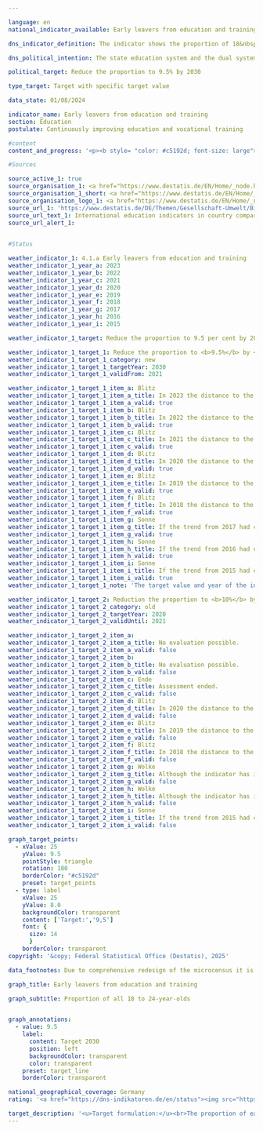 ```yaml
---

language: en        
national_indicator_available: Early leavers from education and training        

dns_indicator_definition: The indicator shows the proportion of 18&nbsp;to 24-year-olds in the same age group (in %) who have neither a higher education entrance qualification, such as the Abitur or Fachhochschulreife, nor completed vocational training and who are not currently participating in education and training measures.        

dns_political_intention: The state education system and the dual system of vocational training are the cornerstones of future-oriented qualifications for young people in Germany. A lack of school and vocational qualifications means an increased risk of poverty and a resulting greater burden on the social security system.        

political_target: Reduce the proportion to 9.5% by 2030        

type_target: Target with specific target value        

data_state: 01/08/2024        

indicator_name: Early leavers from education and training        
section: Education        
postulate: Continuously improving education and vocational training        

#content         
content_and_progress: '<p><b style= "color: #c5192d; font-size: large">4.1.a Early leavers from education and training</b><br><br>The term <i>early leavers from education and training</i> does not refer to particularly high-achieving young people, so-called <i>high flyers</i>, who complete their schooling early with a qualification, nor is it synonymous with <i>school dropouts</i>. Rather, it encompasses young people aged 18&nbsp;to 24&nbsp;who neither hold a higher education entrance qualification&nbsp;–&nbsp;such as the Abitur or Fachhochschulreife&nbsp;–&nbsp;nor have completed vocational training, and who are currently not participating in any form of education or training. This group also includes individuals who have obtained a lower secondary school qualification (Erster Schulabschluss, roughly equivalent to a general school-leaving certificate) or an intermediate school-leaving qualification (Realschulabschluss), provided they are no longer part of the education system.<br><br>The data basis for this indicator is the Mikrozensus, an annual sample survey that captures around 1% of the population in Germany. Due to a comprehensive methodological redesign in 2020, however, results from this reporting year onwards are only partially comparable with those from previous years. This indicator does not provide information on the type of educational institution most recently attended or the timing of attendance. Supplementary insights can be drawn from the school statistics&nbsp;–&nbsp;a coordinated statistical compilation by the Länder, published by the Federal Statistical Office.<br><br>In 2023, according to provisional data, the share of early leavers from education and training among all persons in the same age group stood at 13.1%&nbsp;–&nbsp;an increase of 0.3&nbsp;percentage points compared to the previous year. This corresponds to approximately 799,000&nbsp;young people aged 18&nbsp;to 24&nbsp;without an upper secondary qualification who were not (or no longer) engaged in education or training. By 2014, this indicator had fallen to 9.5%, thereby already meeting the politically defined target for the year 2030. Since then, however, the trend has reversed and is moving contrary to the desired direction.<br><br>Between 1999&nbsp;and 2005, there were no systematic differences between the sexes. Since 2006, however, the proportion has consistently been lower for women than for men. In 2023, the rate was 10.8% for women and 15.3% for men. According to the school statistics, a total of 55,708&nbsp;young people left school in 2023&nbsp;without obtaining a Erster Schulabschluss&nbsp;–&nbsp;equivalent to 7.2% of the population of the same age group. Here, too, a clear gender-specific difference is evident: the proportion of young women was 5.9%, compared to 8.4% among young men.<br><br>In the same year, 17.9% of school leavers (130,322&nbsp;individuals) attained a Erster Schulabschluss, 46.3% (336,361) obtained an intermediate qualification (Mittlerer Abschluss), 35.7% (259,230) achieved the general higher education entrance qualification (Allgemeine Hochschulreife), and 0.1% (802) acquired the Fachhochschulreife. A longer-term comparison since the year 2000&nbsp;shows particularly significant changes for two types of qualifications: the share of school leavers with a lower secondary school qualification (Erster Schulabschluss) has declined by 9.7&nbsp;percentage points, while the share obtaining the general higher education entrance qualification has increased by 8.6&nbsp;percentage points&nbsp;–&nbsp;in each case relative to the total number of school leavers in the respective reporting year.</p>'                

#Sources        

source_active_1: true
source_organisation_1: <a href="https://www.destatis.de/EN/Home/_node.html" target="_blank">Federal Statistical Office</a>
source_organisation_1_short: <a href="https://www.destatis.de/EN/Home/_node.html" target="_blank">Federal Statistical Office</a>
source_organisation_logo_1: <a href="https://www.destatis.de/EN/Home/_node.html" target="_blank"><img src="https://dns-indikatoren.de/public/OrgImgEn/destatis.png" alt="Federal Statistical Office" title=" Click here to visit the homepage of the organizationFederal Statistical Office" style="height:60px; width:148px; border:transparent"/></a>
source_url_1: 'https://www.destatis.de/DE/Themen/Gesellschaft-Umwelt/Bildung-Forschung-Kultur/Bildungsstand/_inhalt.html#sprg233662'
source_url_text_1: International education indicators in country comparison (only available in German)
source_url_alert_1: 
        

#Status        

weather_indicator_1: 4.1.a Early leavers from education and training
weather_indicator_1_year_a: 2023
weather_indicator_1_year_b: 2022
weather_indicator_1_year_c: 2021
weather_indicator_1_year_d: 2020
weather_indicator_1_year_e: 2019
weather_indicator_1_year_f: 2018
weather_indicator_1_year_g: 2017
weather_indicator_1_year_h: 2016
weather_indicator_1_year_i: 2015

weather_indicator_1_target: Reduce the proportion to 9.5 per cent by 2030

weather_indicator_1_target_1: Reduce the proportion to <b>9.5%</b> by <b>2030</b>
weather_indicator_1_target_1_category: new
weather_indicator_1_target_1_targetYear: 2030
weather_indicator_1_target_1_validFrom: 2021

weather_indicator_1_target_1_item_a: Blitz
weather_indicator_1_target_1_item_a_title: In 2023 the distance to the target was constantly high or had increased. Thus, the indicator did not develop in the desired direction.
weather_indicator_1_target_1_item_a_valid: true
weather_indicator_1_target_1_item_b: Blitz
weather_indicator_1_target_1_item_b_title: In 2022 the distance to the target was constantly high or had increased. Thus, the indicator did not develop in the desired direction.
weather_indicator_1_target_1_item_b_valid: true
weather_indicator_1_target_1_item_c: Blitz
weather_indicator_1_target_1_item_c_title: In 2021 the distance to the target was constantly high or had increased. Thus, the indicator did not develop in the desired direction.
weather_indicator_1_target_1_item_c_valid: true
weather_indicator_1_target_1_item_d: Blitz
weather_indicator_1_target_1_item_d_title: In 2020 the distance to the target was constantly high or had increased. Thus, the indicator did not develop in the desired direction.
weather_indicator_1_target_1_item_d_valid: true
weather_indicator_1_target_1_item_e: Blitz
weather_indicator_1_target_1_item_e_title: In 2019 the distance to the target was constantly high or had increased. Thus, the indicator did not develop in the desired direction.
weather_indicator_1_target_1_item_e_valid: true
weather_indicator_1_target_1_item_f: Blitz
weather_indicator_1_target_1_item_f_title: In 2018 the distance to the target was constantly high or had increased. Thus, the indicator did not develop in the desired direction.
weather_indicator_1_target_1_item_f_valid: true
weather_indicator_1_target_1_item_g: Sonne
weather_indicator_1_target_1_item_g_title: If the trend from 2017 had continued, the target value would have been reached or missed by less than 5% of the difference between the target value and the value at that time.
weather_indicator_1_target_1_item_g_valid: true
weather_indicator_1_target_1_item_h: Sonne
weather_indicator_1_target_1_item_h_title: If the trend from 2016 had continued, the target value would have been reached or missed by less than 5% of the difference between the target value and the value at that time.
weather_indicator_1_target_1_item_h_valid: true
weather_indicator_1_target_1_item_i: Sonne
weather_indicator_1_target_1_item_i_title: If the trend from 2015 had continued, the target value would have been reached or missed by less than 5% of the difference between the target value and the value at that time.
weather_indicator_1_target_1_item_i_valid: true
weather_indicator_1_target_1_note: 'The target value and year of the indicator were adjusted as part of the <a href="https://www.bundesregierung.de/resource/blob/974430/1940716/6a4acf041217d39bac6a81cce971381f/2021-07-26-gsds-en-data.pdf?download=1"> update of the German Sustainable Development Strategy 2021</a>. Since this resolution came into force, the revised target (9.5 % by 2030) has applied to the indicator.'

weather_indicator_1_target_2: Reduction the proportion to <b>10%</b> by <b>2020</b>
weather_indicator_1_target_2_category: old
weather_indicator_1_target_2_targetYear: 2020
weather_indicator_1_target_2_validUntil: 2021

weather_indicator_1_target_2_item_a: 
weather_indicator_1_target_2_item_a_title: No evaluation possible.
weather_indicator_1_target_2_item_a_valid: false
weather_indicator_1_target_2_item_b: 
weather_indicator_1_target_2_item_b_title: No evaluation possible.
weather_indicator_1_target_2_item_b_valid: false
weather_indicator_1_target_2_item_c: Ende
weather_indicator_1_target_2_item_c_title: Assessment ended.
weather_indicator_1_target_2_item_c_valid: false
weather_indicator_1_target_2_item_d: Blitz
weather_indicator_1_target_2_item_d_title: In 2020 the distance to the target was constantly high or had increased. Thus, the indicator did not develop in the desired direction.
weather_indicator_1_target_2_item_d_valid: false
weather_indicator_1_target_2_item_e: Blitz
weather_indicator_1_target_2_item_e_title: In 2019 the distance to the target was constantly high or had increased. Thus, the indicator did not develop in the desired direction.
weather_indicator_1_target_2_item_e_valid: false
weather_indicator_1_target_2_item_f: Blitz
weather_indicator_1_target_2_item_f_title: In 2018 the distance to the target was constantly high or had increased. Thus, the indicator did not develop in the desired direction.
weather_indicator_1_target_2_item_f_valid: false
weather_indicator_1_target_2_item_g: Wolke
weather_indicator_1_target_2_item_g_title: Although the indicator has in 2017 been moving in the desired direction toward the target, if the trend had to continued, the target would have been missed in the target year by more than 20% of the difference between the target value and the value at that time.
weather_indicator_1_target_2_item_g_valid: false
weather_indicator_1_target_2_item_h: Wolke
weather_indicator_1_target_2_item_h_title: Although the indicator has in 2016 been moving in the desired direction toward the target, if the trend had to continued, the target would have been missed in the target year by more than 20% of the difference between the target value and the value at that time.
weather_indicator_1_target_2_item_h_valid: false
weather_indicator_1_target_2_item_i: Sonne
weather_indicator_1_target_2_item_i_title: If the trend from 2015 had continued, the target value would have been reached or missed by less than 5% of the difference between the target value and the value at that time.
weather_indicator_1_target_2_item_i_valid: false        

graph_target_points:
  - xValue: 25
    yValue: 9.5
    pointStyle: triangle
    rotation: 180
    borderColor: "#c5192d"
    preset: target_points
  - type: label
    xValue: 25
    yValue: 8.0
    backgroundColor: transparent
    content: ['Target:','9,5']
    font: {
      size: 14
      }
    borderColor: transparent        
copyright: '&copy; Federal Statistical Office (Destatis), 2025'        

data_footnotes: Due to comprehensive redesign of the microcensus it is not possible to compare the data of the survey year 2020 with previous years (break in time series).<br>• Data partially revised.<br>• 2023 provisional data.        

graph_title: Early leavers from education and training        

graph_subtitle: Proportion of all 18 to 24-year-olds        


graph_annotations:
  - value: 9.5
    label:
      content: Target 2030
      position: left
      backgroundColor: transparent
      color: transparent
    preset: target_line
    borderColor: transparent                

national_geographical_coverage: Germany        
rating: '<a href="https://dns-indikatoren.de/en/status"><img src="https://sdg-indikatoren.de/public/Wettersymbole/Blitz.png" title="In 2023 the distance to the target was constantly high or had increased. Thus, the indicator did not develop in the desired direction." alt="Weathersymbol: Thuder strom"/></a>'        

target_description: '<u>Target formulation:</u><br>The proportion of early school and apprenticeship leavers should be reduced to a maximum of 9.5% by 2030.<br><br><u>Assessment:</u><br>According on the target formulation, indicator 4.1.a is assessed as <b>thunderstorm</b> for 2023, as neither the results for that year nor the six-year average trend are moving in the desired direction.<br><br><u>Data status at time of assessment:</u><br>01/08/2024'        
---
```


